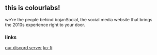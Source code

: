 ## this is **colourlabs**!

we're the people behind bojanSocial, the social media website that brings the 2010s experience right to your door. 

### links 

[our discord server](https://discord.gg/57PuRy6SYM)
[ko-fi](https://ko-fi.com/colourlabs)